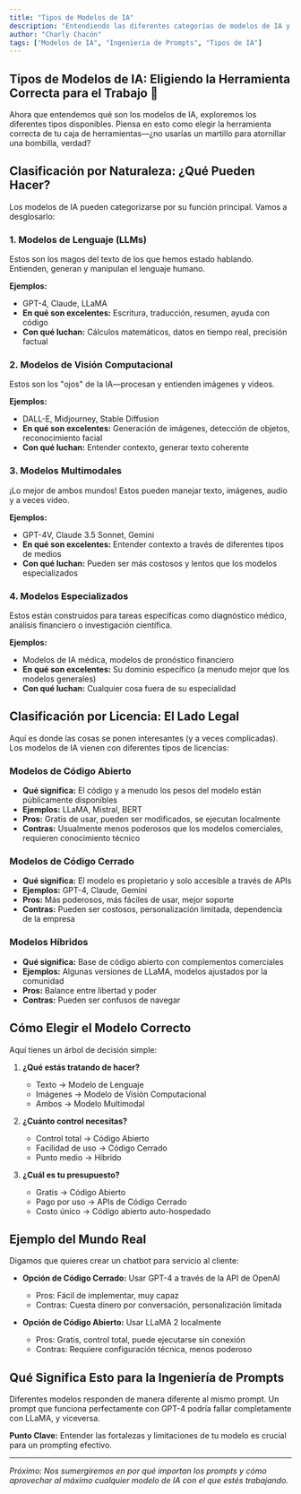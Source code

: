 ```yaml
---
title: "Tipos de Modelos de IA"
description: "Entendiendo las diferentes categorías de modelos de IA y cuándo usar cada uno"
author: "Charly Chacón"
tags: ["Modelos de IA", "Ingeniería de Prompts", "Tipos de IA"]
---
```


## Tipos de Modelos de IA: Eligiendo la Herramienta Correcta para el Trabajo 🔧

Ahora que entendemos qué son los modelos de IA, exploremos los diferentes tipos disponibles. Piensa en esto como elegir la herramienta correcta de tu caja de herramientas—¿no usarías un martillo para atornillar una bombilla, verdad?

## Clasificación por Naturaleza: ¿Qué Pueden Hacer?

Los modelos de IA pueden categorizarse por su función principal. Vamos a desglosarlo:

### 1. **Modelos de Lenguaje (LLMs)**

Estos son los magos del texto de los que hemos estado hablando. Entienden, generan y manipulan el lenguaje humano.

**Ejemplos:**

- GPT-4, Claude, LLaMA
- **En qué son excelentes:** Escritura, traducción, resumen, ayuda con código
- **Con qué luchan:** Cálculos matemáticos, datos en tiempo real, precisión factual

### 2. **Modelos de Visión Computacional**

Estos son los "ojos" de la IA—procesan y entienden imágenes y videos.

**Ejemplos:**

- DALL-E, Midjourney, Stable Diffusion
- **En qué son excelentes:** Generación de imágenes, detección de objetos, reconocimiento facial
- **Con qué luchan:** Entender contexto, generar texto coherente

### 3. **Modelos Multimodales**

¡Lo mejor de ambos mundos! Estos pueden manejar texto, imágenes, audio y a veces video.

**Ejemplos:**

- GPT-4V, Claude 3.5 Sonnet, Gemini
- **En qué son excelentes:** Entender contexto a través de diferentes tipos de medios
- **Con qué luchan:** Pueden ser más costosos y lentos que los modelos especializados

### 4. **Modelos Especializados**

Estos están construidos para tareas específicas como diagnóstico médico, análisis financiero o investigación científica.

**Ejemplos:**

- Modelos de IA médica, modelos de pronóstico financiero
- **En qué son excelentes:** Su dominio específico (a menudo mejor que los modelos generales)
- **Con qué luchan:** Cualquier cosa fuera de su especialidad

## Clasificación por Licencia: El Lado Legal

Aquí es donde las cosas se ponen interesantes (y a veces complicadas). Los modelos de IA vienen con diferentes tipos de licencias:

### **Modelos de Código Abierto**

- **Qué significa:** El código y a menudo los pesos del modelo están públicamente disponibles
- **Ejemplos:** LLaMA, Mistral, BERT
- **Pros:** Gratis de usar, pueden ser modificados, se ejecutan localmente
- **Contras:** Usualmente menos poderosos que los modelos comerciales, requieren conocimiento técnico

### **Modelos de Código Cerrado**

- **Qué significa:** El modelo es propietario y solo accesible a través de APIs
- **Ejemplos:** GPT-4, Claude, Gemini
- **Pros:** Más poderosos, más fáciles de usar, mejor soporte
- **Contras:** Pueden ser costosos, personalización limitada, dependencia de la empresa

### **Modelos Híbridos**

- **Qué significa:** Base de código abierto con complementos comerciales
- **Ejemplos:** Algunas versiones de LLaMA, modelos ajustados por la comunidad
- **Pros:** Balance entre libertad y poder
- **Contras:** Pueden ser confusos de navegar

## Cómo Elegir el Modelo Correcto

Aquí tienes un árbol de decisión simple:

1. **¿Qué estás tratando de hacer?**

   - Texto → Modelo de Lenguaje
   - Imágenes → Modelo de Visión Computacional
   - Ambos → Modelo Multimodal

2. **¿Cuánto control necesitas?**

   - Control total → Código Abierto
   - Facilidad de uso → Código Cerrado
   - Punto medio → Híbrido

3. **¿Cuál es tu presupuesto?**
   - Gratis → Código Abierto
   - Pago por uso → APIs de Código Cerrado
   - Costo único → Código abierto auto-hospedado

## Ejemplo del Mundo Real

Digamos que quieres crear un chatbot para servicio al cliente:

- **Opción de Código Cerrado:** Usar GPT-4 a través de la API de OpenAI

  - Pros: Fácil de implementar, muy capaz
  - Contras: Cuesta dinero por conversación, personalización limitada

- **Opción de Código Abierto:** Usar LLaMA 2 localmente
  - Pros: Gratis, control total, puede ejecutarse sin conexión
  - Contras: Requiere configuración técnica, menos poderoso

## Qué Significa Esto para la Ingeniería de Prompts

Diferentes modelos responden de manera diferente al mismo prompt. Un prompt que funciona perfectamente con GPT-4 podría fallar completamente con LLaMA, y viceversa.

**Punto Clave:** Entender las fortalezas y limitaciones de tu modelo es crucial para un prompting efectivo.

---

_Próximo: Nos sumergiremos en por qué importan los prompts y cómo aprovechar al máximo cualquier modelo de IA con el que estés trabajando._
